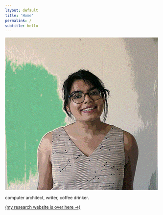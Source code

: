 ```yaml
---
layout: default
title: 'Home'
permalink: /
subtitle: hello
---
```


<p class="intro-img"> <img src="img/head.gif" />
</p>

<p class="intro">computer architect, writer, coffee drinker.</p>



<p class="intro_aside">
<a id="res_link" href="https://homes.cs.washington.edu/~amrita">
	<span id="res_span">(my research website is over here</span> &rarr;)
</a>
</p>